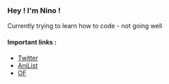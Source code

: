 ### Hey ! I'm Nino !

Currently trying to learn how to code - not going well

#### Important links : 
- [Twitter](https://twitter.com/Azral0n)
- [AniList](https://anilist.co/user/nin7o/)
- [OF](https://www.youtube.com/watch?v=dQw4w9WgXcQ)


<!--
**nin7o/nin7o** is a ✨ _special_ ✨ repository because its `README.md` (this file) appears on your GitHub profile.

Here are some ideas to get you started:

- 🔭 I’m currently working on ...
- 🌱 I’m currently learning ...
- 👯 I’m looking to collaborate on ...
- 🤔 I’m looking for help with ...
- 💬 Ask me about ...
- 📫 How to reach me: ...
- 😄 Pronouns: ...
- ⚡ Fun fact: ...
-->
